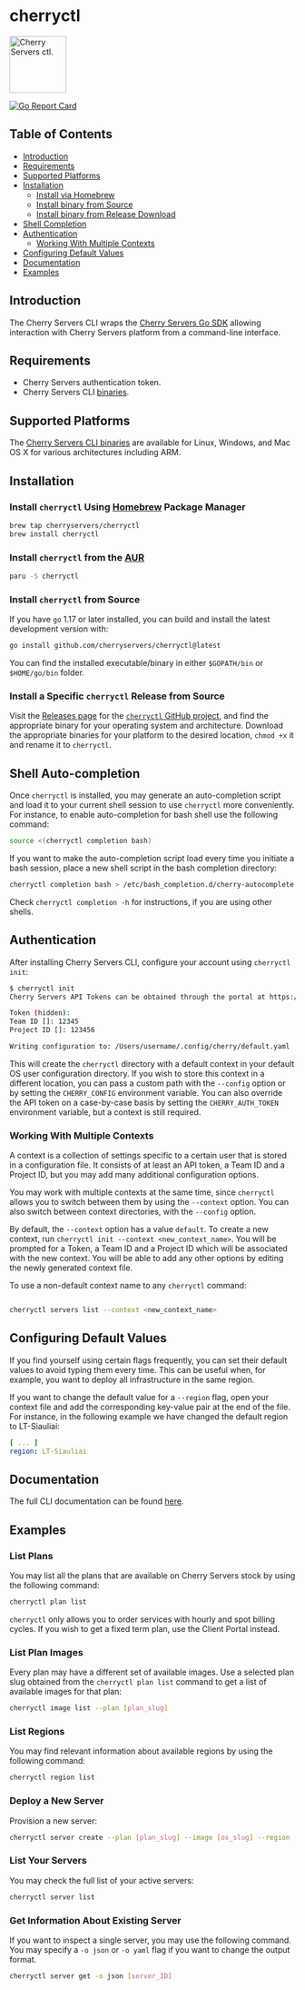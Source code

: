 cherryctl
================
<p align="left">
    <img width="100" height="100" src="https://pbs.twimg.com/profile_images/900630217630285824/p46dA56X_400x400.jpg" alt="Cherry Servers ctl." />
</p>
<p align="left">
  <a href="https://goreportcard.com/report/github.com/cherryservers/cherryctl">
    <img src="https://goreportcard.com/badge/github.com/cherryservers/cherryctl" alt="Go Report Card" />
  </a>
</p>

## Table of Contents

* [Introduction](#introduction)
* [Requirements](#requirements)
* [Supported Platforms](#supported-platforms)
* [Installation](#installation)
    * [Install via Homebrew](#use-homebrew-to-install-cherryctl)
    * [Install binary from Source](#install-binary-from-source)
    * [Install binary from Release Download](#install-binary-from-release-download)
* [Shell Completion](#shell-completion)
* [Authentication](#authentication)
    * [Working With Multiple Contexts](#working-with-multiple-contexts)
* [Configuring Default Values](#configuring-default-values)
* [Documentation](#documentation)
* [Examples](#examples)

## Introduction

The Cherry Servers CLI wraps the [Cherry Servers Go SDK](https://github.com/cherryservers/cherrygo) allowing interaction
with Cherry Servers platform from a command-line interface.

## Requirements

* Cherry Servers authentication token.
* Cherry Servers CLI [binaries](https://github.com/cherryservers/cherryctl/releases).

## Supported Platforms

The [Cherry Servers CLI binaries](https://github.com/cherryservers/cherryctl/releases) are available for Linux, Windows,
and Mac OS X for various architectures including ARM.

## Installation

### Install `cherryctl` Using [Homebrew](https://brew.sh/) Package Manager

```sh
brew tap cherryservers/cherryctl
brew install cherryctl
```

### Install `cherryctl` from the [AUR](https://aur.archlinux.org/packages/cherryctl)

```sh
paru -S cherryctl
```

### Install `cherryctl` from Source

If you have `go` 1.17 or later installed, you can build and install the latest development version with:

```sh
go install github.com/cherryservers/cherryctl@latest
```

You can find the installed executable/binary in either `$GOPATH/bin` or `$HOME/go/bin` folder.

### Install a Specific `cherryctl` Release from Source

Visit the [Releases page](https://github.com/cherryservers/cherryctl/releases) for the
[`cherryctl` GitHub project](https://github.com/cherryservers/cherryctl), and find the
appropriate binary for your operating system and architecture. Download the appropriate binaries for your platform to
the desired location, `chmod +x` it and rename it to `cherryctl`.

## Shell Auto-completion

Once `cherryctl` is installed, you may generate an auto-completion script and load it to your current shell session to
use `cherryctl` more conveniently. For instance, to enable auto-completion for bash shell use the following command:

```sh
source <(cherryctl completion bash)
```

If you want to make the auto-completion script load every time you initiate a bash session, place a new shell script in
the bash completion directory:

```sh
cherryctl completion bash > /etc/bash_completion.d/cherry-autocomplete.sh
```

Check `cherryctl completion -h` for instructions, if you are using other shells.

## Authentication

After installing Cherry Servers CLI, configure your account using `cherryctl init`:

```sh
$ cherryctl init
Cherry Servers API Tokens can be obtained through the portal at https://portal.cherryservers.com/.

Token (hidden): 
Team ID []: 12345
Project ID []: 123456

Writing configuration to: /Users/username/.config/cherry/default.yaml
```

This will create the `cherryctl` directory with a default context in your default OS user configuration directory. If
you wish to store this context in a
different location, you can pass a custom path with the `--config` option or by setting the `CHERRY_CONFIG` environment
variable. You can also override the API token on a case-by-case basis by setting the `CHERRY_AUTH_TOKEN` environment
variable, but a context is still required.

### Working With Multiple Contexts

A context is a collection of settings specific to a certain user that is stored in a configuration file. It
consists of at least an API token, a Team ID and a Project ID, but you may add many additional configuration options.

You may work with multiple contexts at the same time, since `cherryctl` allows you to switch between them by using
the `--context` option. You can also switch between context directories, with the `--config` option.

By default, the `--context` option has a value `default`. To create a new context, run
`cherryctl init --context <new_context_name>`. You will be prompted for a Token, a Team ID and a Project ID which will
be associated with the new context. You will be able to add any other options by editing the newly generated
context file.

To use a non-default context name to any `cherryctl` command:

```sh

cherryctl servers list --context <new_context_name>

```

## Configuring Default Values

If you find yourself using certain flags frequently, you can set their default values to avoid typing them
every time. This can be useful when, for example, you want to deploy all infrastructure in the same region.

If you want to change the default value for a `--region` flag, open your context file and add the corresponding
key-value pair at the end of the file. For instance, in the following example we have changed the default region to
LT-Siauliai:

```yaml
[ ... ]
region: LT-Siauliai
```

## Documentation

The full CLI documentation can be found [here](docs/cherryctl.md).

## Examples

### List Plans

You may list all the plans that are available on Cherry Servers stock by using the following command:

```sh
cherryctl plan list
```

`cherryctl` only allows you to order services with hourly and spot billing cycles. If you wish to get a fixed term
plan, use the Client Portal instead.

### List Plan Images

Every plan may have a different set of available images. Use a selected plan slug obtained from the
`cherryctl plan list`
command to get a list of available images for that plan:

```sh
cherryctl image list --plan [plan_slug]
```

### List Regions

You may find relevant information about available regions by using the following command:

```sh
cherryctl region list
```

### Deploy a New Server

Provision a new server:

```sh
cherryctl server create --plan [plan_slug] --image [os_slug] --region [region_slug] --hostname [hostname]
```

### List Your Servers

You may check the full list of your active servers:

```sh
cherryctl server list
```

### Get Information About Existing Server

If you want to inspect a single server, you may use the following command. You may specify a `-o json` or `-o yaml` flag
if you want to change the output format.

```sh
cherryctl server get -o json [server_ID]
```
